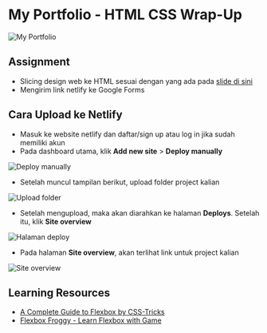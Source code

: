 # My Portfolio - HTML CSS Wrap-Up

![My Portfolio](https://i.imgur.com/KQOuD3M.png)

## Assignment
- Slicing design web ke HTML sesuai dengan yang ada pada [slide di sini](https://docs.google.com/presentation/d/1TgORQjJlDCw__JU_9ghMuvOklXrfrTrwsT6gYS-B8fM/edit?usp=sharing)
- Mengirim link netlify ke Google Forms

## Cara Upload ke Netlify
- Masuk ke website netlify dan daftar/sign up atau log in jika sudah memiliki akun
- Pada dashboard utama, klik **Add new site** > **Deploy manually**

![Deploy manually](https://i.imgur.com/UAPwfKk.png)

- Setelah muncul tampilan berikut, upload folder project kalian

![Upload folder](https://i.imgur.com/zmVM5pl.png)

- Setelah mengupload, maka akan diarahkan ke halaman **Deploys**. Setelah itu, klik **Site overview**

![Halaman deploy](https://i.imgur.com/ilpqdbj.png)

- Pada halaman **Site overview**, akan terlihat link untuk project kalian

![Site overview](https://i.imgur.com/ClRR2Mx.png)

## Learning Resources
- [A Complete Guide to Flexbox by CSS-Tricks](https://css-tricks.com/snippets/css/a-guide-to-flexbox/)
- [Flexbox Froggy - Learn Flexbox with Game](https://flexboxfroggy.com/)